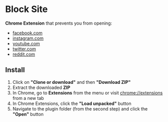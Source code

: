 # Block Site

**Chrome Extension** that prevents you from opening:

- [facebook.com](https://facebook.com)
- [instagram.com](http://instagram.com)
- [youtube.com](http://youtube.com)
- [twitter.com](https://twitter.com)
- [reddit.com](https://reddit.com)

## Install

1. Click on **"Clone or download"** and then **"Download ZIP"**
2. Extract the downloaded **ZIP**
3. In Chrome, go to **Extensions** from the menu or visit [chrome://extensions](chrome://extensions) from a new tab
4. In Chrome Extensions, click the **"Load unpacked"** button
5. Navigate to the plugin folder (from the second step) and click the **"Open"** button
